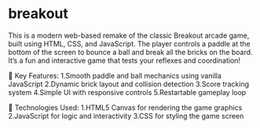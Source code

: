 # breakout

This is a modern web-based remake of the classic Breakout arcade game, built using HTML, CSS, and JavaScript. The player controls a paddle at the bottom of the screen to bounce a ball and break all the bricks on the board. It’s a fun and interactive game that tests your reflexes and coordination!

🔧 Key Features:
1.Smooth paddle and ball mechanics using vanilla JavaScript
2.Dynamic brick layout and collision detection
3.Score tracking system
4.Simple UI with responsive controls
5.Restartable gameplay loop

🚀 Technologies Used:
1.HTML5 Canvas for rendering the game graphics
2.JavaScript for logic and interactivity
3.CSS for styling the game screen
